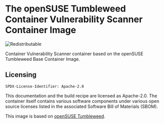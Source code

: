 # The openSUSE Tumbleweed Container Vulnerability Scanner Container Image
![Redistributable](https://img.shields.io/badge/Redistributable-Yes-green)

Container Vulnerability Scanner container based on the openSUSE Tumbleweed Base Container Image.

## Licensing

`SPDX-License-Identifier: Apache-2.0`

This documentation and the build recipe are licensed as Apache-2.0.
The container itself contains various software components under various open source licenses listed in the associated
Software Bill of Materials (SBOM).

This image is based on [openSUSE Tumbleweed](https://get.opensuse.org/tumbleweed/).
